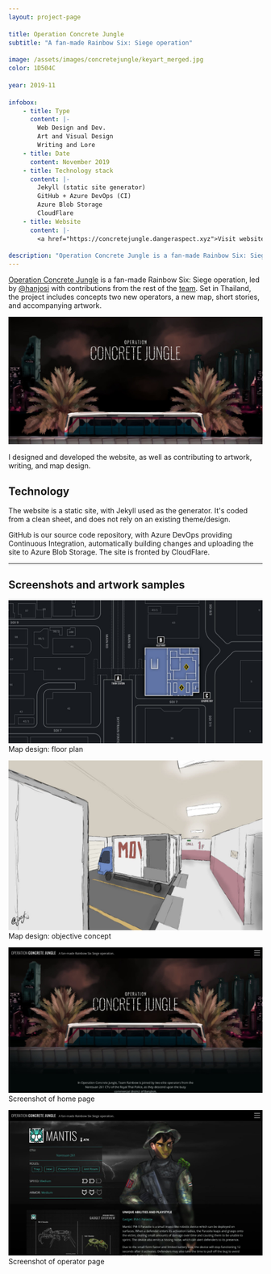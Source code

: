```yaml
---
layout: project-page

title: Operation Concrete Jungle
subtitle: "A fan-made Rainbow Six: Siege operation"

image: /assets/images/concretejungle/keyart_merged.jpg
color: 1D504C

year: 2019-11

infobox: 
    - title: Type
      content: |-
        Web Design and Dev.
        Art and Visual Design
        Writing and Lore
    - title: Date
      content: November 2019
    - title: Technology stack
      content: |-
        Jekyll (static site generator)
        GitHub + Azure DevOps (CI)
        Azure Blob Storage
        CloudFlare
    - title: Website
      content: |-
        <a href="https://concretejungle.dangeraspect.xyz">Visit website</a>

description: "Operation Concrete Jungle is a fan-made Rainbow Six: Siege operation based in Thailand, led by @hanjosi and myself."
---
```


[Operation Concrete Jungle](https://concretejungle.dangeraspect.xyz/) is a fan-made Rainbow Six: Siege operation, led by [@hanjosi](https://twitter.com/hanjosi) with contributions from the rest of the [team](https://concretejungle.dangeraspect.xyz/credits). Set in Thailand, the project includes concepts two new operators, a new map, short stories, and accompanying artwork. 

![Key art for Operation Concrete Jungle](/assets/images/concretejungle/keyart_merged.jpg)

I designed and developed the website, as well as contributing to artwork, writing, and map design. 

## Technology 

The website is a static site, with Jekyll used as the generator. It's coded from a clean sheet, and does not rely on an existing theme/design. 

GitHub is our source code repository, with Azure DevOps providing Continuous Integration, automatically building changes and uploading the site to Azure Blob Storage. The site is fronted by CloudFlare. 

-----

## Screenshots and artwork samples

![Map design: floor plan](/assets/images/concretejungle/map-1f.jpg)  
Map design: floor plan

![Map design: objective concept](/assets/images/concretejungle/map-1fobj.jpg)  
Map design: objective concept

![Screenshot of home page](/assets/images/concretejungle/site_1.jpg)  
Screenshot of home page

![Screenshot of operator page](/assets/images/concretejungle/site_2.jpg)  
Screenshot of operator page
